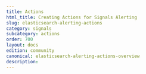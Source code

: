 ```yaml
---
title: Actions
html_title: Creating Actions for Signals Alerting
slug: elasticsearch-alerting-actions
category: signals
subcategory: actions
order: 700
layout: docs
edition: community
canonical: elasticsearch-alerting-actions-overview
description:
---
```


<!--- Copyright 2020 floragunn GmbH -->
